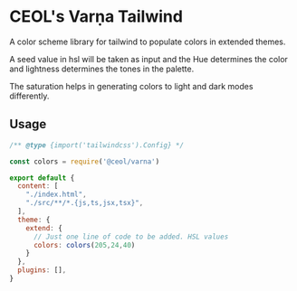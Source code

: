 # CEOL's Varṇa Tailwind

A color scheme library for tailwind to populate colors in 
extended themes.

A seed value in hsl will be taken as input and the Hue 
determines the color and lightness determines the tones in
the palette.

The saturation helps in generating colors to light and dark
modes differently.

## Usage

```javascript
/** @type {import('tailwindcss').Config} */

const colors = require('@ceol/varna')

export default {
  content: [
    "./index.html",
    "./src/**/*.{js,ts,jsx,tsx}",
  ],
  theme: {
    extend: {
      // Just one line of code to be added. HSL values
      colors: colors(205,24,40)
    }
  },
  plugins: [],
}
```
